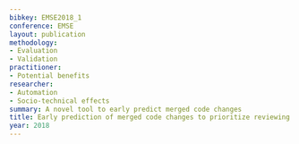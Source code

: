 ```yaml
---
bibkey: EMSE2018_1
conference: EMSE
layout: publication
methodology:
- Evaluation
- Validation
practitioner:
- Potential benefits
researcher:
- Automation
- Socio-technical effects
summary: A novel tool to early predict merged code changes
title: Early prediction of merged code changes to prioritize reviewing tasks
year: 2018
---
```

